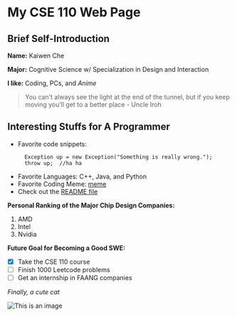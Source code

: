 # My CSE 110 Web Page
## Brief Self-Introduction

**Name:** Kaiwen Che

**Major:** Cognitive Science w/ Specialization in Design and Interaction

**I like:** Coding, PCs, and *Anime*

> You can’t always see the light at the end of the tunnel, but if you keep moving you’ll get to a better place - Uncle Iroh

## Interesting Stuffs for A Programmer
- Favorite code snippets:
  ```
    Exception up = new Exception("Something is really wrong.");
    throw up;  //ha ha
  ```
- Favorite Languages: C++, Java, and Python
- Favorite Coding Meme: [meme](https://www.reddit.com/r/programmingmemes/comments/xswekn/with_great_code_comes_great_documentation/)
- Check out the [README file](README.md)
  
**Personal Ranking of the Major Chip Design Companies:**
1. AMD
2. Intel
3. Nvidia  
   
**Future Goal for Becoming a Good SWE:**
- [x] Take the CSE 110 course
- [ ] Finish 1000 Leetcode problems
- [ ] Get an internship in FAANG companies

*Finally, a cute cat*

![This is an image](https://encrypted-tbn0.gstatic.com/images?q=tbn:ANd9GcSxeVKKhcw5BVb33-sIFbVwBxpGvFjAORNkHA&usqp=CAU)